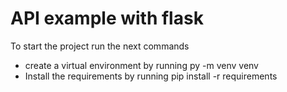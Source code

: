 # API example with flask

To start the project run the next commands

- create a virtual environment by running py -m venv venv
- Install the requirements by running pip install -r requirements
